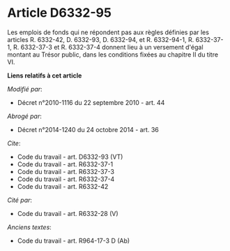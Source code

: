 # Article D6332-95

Les emplois de fonds qui ne répondent pas aux règles définies par les articles R. 6332-42, D. 6332-93, D. 6332-94, et R.
6332-94-1, R. 6332-37-1, R. 6332-37-3 et R. 6332-37-4 donnent lieu à un versement d'égal montant au Trésor public, dans les
conditions fixées au chapitre II du titre VI.

**Liens relatifs à cet article**

_Modifié par_:

  - Décret n°2010-1116 du 22 septembre 2010 - art. 44

_Abrogé par_:

  - Décret n°2014-1240 du 24 octobre 2014 - art. 36

_Cite_:

  - Code du travail - art. D6332-93 (VT)
  - Code du travail - art. R6332-37-1
  - Code du travail - art. R6332-37-3
  - Code du travail - art. R6332-37-4
  - Code du travail - art. R6332-42

_Cité par_:

  - Code du travail - art. R6332-28 (V)

_Anciens textes_:

  - Code du travail - art. R964-17-3 D (Ab)
